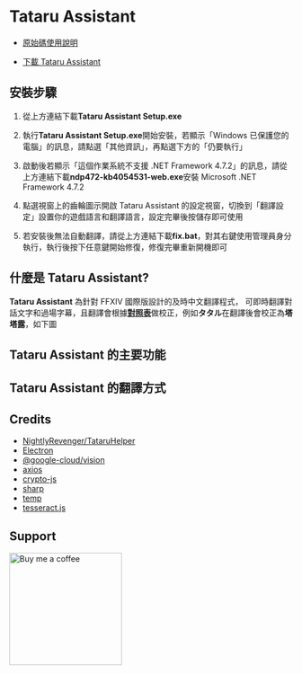 # Tataru Assistant

- [原始碼使用說明](https://github.com/winw1010/tataru-assistant/blob/main/doc/README_SOURCE.md)

- [下載 Tataru Assistant](https://drive.google.com/drive/folders/14zjoUNzZTKgn2mCiAx6YJ14-fsd8M_I_?usp=drive_link)

## 安裝步驟

1. 從上方連結下載**Tataru Assistant Setup.exe**

2. 執行**Tataru Assistant Setup.exe**開始安裝，若顯示「Windows 已保護您的電腦」的訊息，請點選「其他資訊」，再點選下方的「仍要執行」

3. 啟動後若顯示「這個作業系統不支援 .NET Framework 4.7.2」的訊息，請從上方連結下載**ndp472-kb4054531-web.exe**安裝 Microsoft .NET Framework 4.7.2

4. 點選視窗上的齒輪圖示開啟 Tataru Assistant 的設定視窗，切換到「翻譯設定」設置你的遊戲語言和翻譯語言，設定完畢後按儲存即可使用

5. 若安裝後無法自動翻譯，請從上方連結下載**fix.bat**，對其右鍵使用管理員身分執行，執行後按下任意鍵開始修復，修復完畢重新開機即可

## 什麼是 Tataru Assistant?

**Tataru Assistant** 為針對 FFXIV 國際版設計的及時中文翻譯程式，
可即時翻譯對話文字和過場字幕，且翻譯會根據[**對照表**](https://github.com/winw1010/tataru-assistant-text)做校正，例如**タタル**在翻譯後會校正為**塔塔露**，如下圖

## Tataru Assistant 的主要功能

## Tataru Assistant 的翻譯方式

## Credits

- [NightlyRevenger/TataruHelper](https://github.com/NightlyRevenger/TataruHelper)
- [Electron](https://www.electronjs.org/)
- [@google-cloud/vision](https://github.com/googleapis/nodejs-vision)
- [axios](https://github.com/axios/axios)
- [crypto-js](https://github.com/brix/crypto-js)
- [sharp](https://github.com/lovell/sharp)
- [temp](https://github.com/bruce/node-temp)
- [tesseract.js](https://github.com/naptha/tesseract.js#tesseractjs)

## Support

[<img src="https://github.com/winw1010/tataru-helper-node-v2/blob/main/src/html/img/bmc/bmc-button.png" alt="Buy me a coffee" width="200"/>](https://www.buymeacoffee.com/winw1010)
